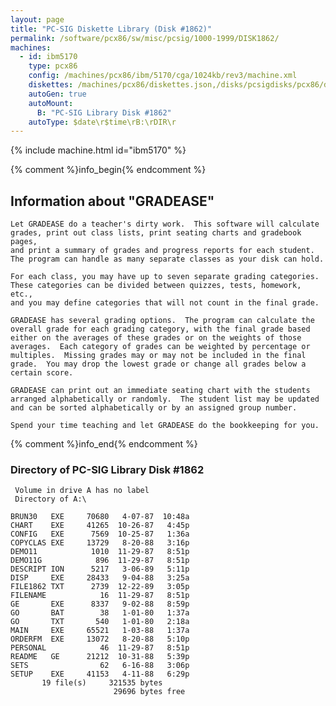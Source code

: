 ```yaml
---
layout: page
title: "PC-SIG Diskette Library (Disk #1862)"
permalink: /software/pcx86/sw/misc/pcsig/1000-1999/DISK1862/
machines:
  - id: ibm5170
    type: pcx86
    config: /machines/pcx86/ibm/5170/cga/1024kb/rev3/machine.xml
    diskettes: /machines/pcx86/diskettes.json,/disks/pcsigdisks/pcx86/diskettes.json
    autoGen: true
    autoMount:
      B: "PC-SIG Library Disk #1862"
    autoType: $date\r$time\rB:\rDIR\r
---
```


{% include machine.html id="ibm5170" %}

{% comment %}info_begin{% endcomment %}

## Information about "GRADEASE"

    Let GRADEASE do a teacher's dirty work.  This software will calculate
    grades, print out class lists, print seating charts and gradebook pages,
    and print a summary of grades and progress reports for each student.
    The program can handle as many separate classes as your disk can hold.
    
    For each class, you may have up to seven separate grading categories.
    These categories can be divided between quizzes, tests, homework, etc.,
    and you may define categories that will not count in the final grade.
    
    GRADEASE has several grading options.  The program can calculate the
    overall grade for each grading category, with the final grade based
    either on the averages of these grades or on the weights of those
    averages.  Each category of grades can be weighted by percentage or
    multiples.  Missing grades may or may not be included in the final
    grade.  You may drop the lowest grade or change all grades below a
    certain score.
    
    GRADEASE can print out an immediate seating chart with the students
    arranged alphabetically or randomly.  The student list may be updated
    and can be sorted alphabetically or by an assigned group number.
    
    Spend your time teaching and let GRADEASE do the bookkeeping for you.
{% comment %}info_end{% endcomment %}


### Directory of PC-SIG Library Disk #1862

     Volume in drive A has no label
     Directory of A:\

    BRUN30   EXE     70680   4-07-87  10:48a
    CHART    EXE     41265  10-26-87   4:45p
    CONFIG   EXE      7569  10-25-87   1:36a
    COPYCLAS EXE     13729   8-20-88   3:16p
    DEMO11            1010  11-29-87   8:51p
    DEMO11G            896  11-29-87   8:51p
    DESCRIPT ION      5217   3-06-89   5:11p
    DISP     EXE     28433   9-04-88   3:25a
    FILE1862 TXT      2739  12-22-89   3:05p
    FILENAME            16  11-29-87   8:51p
    GE       EXE      8337   9-02-88   8:59p
    GO       BAT        38   1-01-80   1:37a
    GO       TXT       540   1-01-80   2:18a
    MAIN     EXE     65521   1-03-88   1:37a
    ORDERFM  EXE     13072   8-20-88   5:10p
    PERSONAL            46  11-29-87   8:51p
    README   GE      21212  10-31-88   5:39p
    SETS                62   6-16-88   3:06p
    SETUP    EXE     41153   4-11-88   6:29p
           19 file(s)     321535 bytes
                           29696 bytes free
